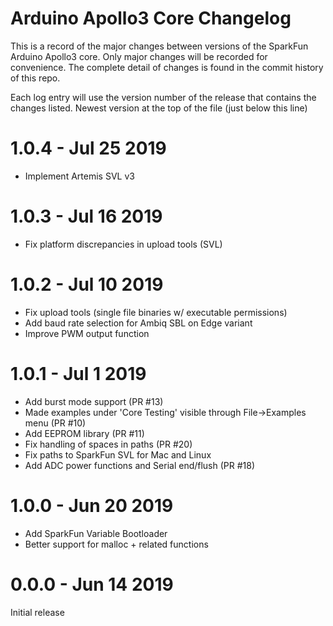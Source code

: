 Arduino Apollo3 Core Changelog
==============================

This is a record of the major changes between versions of the SparkFun Arduino Apollo3 core. Only major changes will be recorded for convenience. The complete detail of changes is found in the commit history of this repo.

Each log entry will use the version number of the release that contains the changes listed. Newest version at the top of the file (just below this line)

1.0.4 - Jul 25 2019
===================
- Implement Artemis SVL v3

1.0.3 - Jul 16 2019
===================
- Fix platform discrepancies in upload tools (SVL)

1.0.2 - Jul 10 2019
===================
- Fix upload tools (single file binaries w/ executable permissions)
- Add baud rate selection for Ambiq SBL on Edge variant
- Improve PWM output function 

1.0.1 - Jul 1 2019
==================
- Add burst mode support (PR #13)
- Made examples under 'Core Testing' visible through File->Examples menu (PR #10)
- Add EEPROM library (PR #11)
- Fix handling of spaces in paths (PR #20)
- Fix paths to SparkFun SVL for Mac and Linux
- Add ADC power functions and Serial end/flush (PR #18)

1.0.0 - Jun 20 2019
===================
- Add SparkFun Variable Bootloader
- Better support for malloc + related functions


0.0.0 - Jun 14 2019
===================
Initial release
